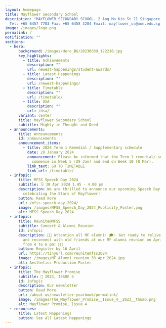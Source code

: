 ```yaml
---
layout: homepage
title: Mayflower Secondary School
description: "MAYFLOWER SECONDARY SCHOOL. 2 Ang Mo Kio St 21 Singapore 569384
  Tel: +65 6457 7783 Fax: +65 6458 3284 Email: mayflower_ss@moe.edu.sg."
image: /images/logo.png
permalink: /
notification: ""
sections:
  - hero:
      background: /images/Hero_BG/20230309_122210.jpg
      key_highlights:
        - title: Achievements
          description: ""
          url: newest-happenings/student-awards/
        - title: Latest Happenings
          description: ""
          url: /newest-happenings/
        - title: Timetable
          description: ""
          url: /timetable/
        - title: DSA
          description: ""
          url: /dsa/
      variant: center
      title: Mayflower Secondary School
      subtitle: Mighty in Thought and Deed
  - announcements:
      title: Announcements
      id: announcements
      announcement_items:
        - title: 2024 Term 1 Remedial / Supplementary schedule
          date: 28 January 2024
          announcement: Please be informed that the Term 1 remedial/ supplementary will
            commence in Week 5 (29 Jan) and end on Week 10 (8 Mar).
          link_text: GO TO TIMETABLE
          link_url: /timetable/
  - infopic:
      title: MFSS Speech Day 2024
      subtitle: 🗓️ 30 Apr 2024 1.45 - 4.00 pm
      description: We are thrilled to announce our upcoming Speech Day, dedicated to
        celebrating the Stars of Mayflower!
      button: Read more
      url: /mfss-speech-day-2024/
      image: /images/MFSS_Speech_Day_2024_Publicity_Poster.png
      alt: MFSS Speech Day 2024
  - infopic:
      title: Reunite@MFSS
      subtitle: Concert & Alumni Reunion
      id: infopic
      description: 🎉✨ Attention all MF alumni! 🎓✨ Get ready to relive the memories
        and reconnect with old friends at our MF alumni reunion on April 30th,
        from 4 to 6 pm! 🥳🎶
      button: Register by 16 April
      url: https://tinyurl.com/reunitemfss2024
      image: /images/MF_Alumni_reunion_30_Apr_2024.jpg
      alt: Aesthetics Production Poster
  - infopic:
      title: The Mayflower Promise
      subtitle: 📰 2023, ISSUE 4
      id: infopic
      description: Our newsletter
      button: Read More
      url: /about-us/newsletter-yearbook/permalink/
      image: /images/The_Mayflower_Promise__Issue_4__2023__thumb.png
      alt: Mayflower Promise, Issue 4
  - resources:
      title: Latest Happenings
      button: See all Latest Happenings
---
```


